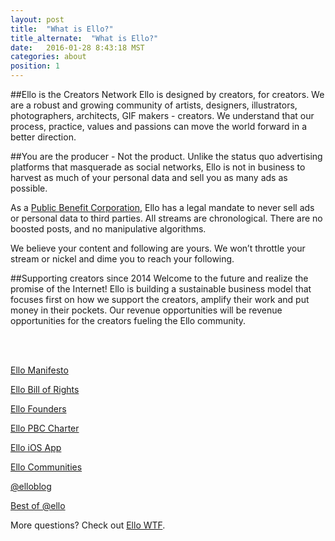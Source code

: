 ```yaml
---
layout: post
title:  "What is Ello?"
title_alternate:  "What is Ello?"
date:   2016-01-28 8:43:18 MST
categories: about
position: 1
---
```



##Ello is the Creators Network
Ello is designed by creators, for creators. We are a robust and growing community of artists, designers, illustrators, photographers, architects, GIF makers - creators. We understand that our process, practice, values and passions can move the world forward in a better direction.

##You are the producer - Not the product.
Unlike the status quo advertising platforms that masquerade as social networks, Ello is not in business to harvest as much of your personal data and sell you as many ads as possible. 

As a [Public Benefit Corporation](https://ello.co/wtf/about/pbc/), Ello has a legal mandate to never sell ads or personal data to third parties. All streams are chronological. There are no boosted posts, and no manipulative algorithms.

We believe your content and following are yours. We won’t throttle your stream or nickel and dime you to reach your following.

##Supporting creators since 2014
Welcome to the future and realize the promise of the Internet! Ello is building a sustainable business model that focuses first on how we support the creators, amplify their work and put money in their pockets. Our revenue opportunities will be revenue opportunities for the creators fueling the Ello community.


<br><br>

[Ello Manifesto](https://ello.co/wtf/about/ello-manifesto/)

[Ello Bill of Rights](https://ello.co/wtf/about/ello-bill-of-rights/)

[Ello Founders](https://ello.co/wtf/about/who-created-ello/)

[Ello PBC Charter](https://ello.co/wtf/about/pbc/)

[Ello iOS App](https://search.itunes.apple.com/WebObjects/MZContentLink.woa/wa/link?mt=8&path=apps%2fello%2fello)

[Ello Communities](https://ello.co/wtf/resources/community-directory/)

[@elloblog](https://ello.co/elloblog)

[Best of @ello](https://ello.co/ello)


More questions? Check out [Ello WTF](https://ello.co/wtf/).
